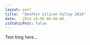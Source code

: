 ```yaml
---
layout: post
title:  "DevFest Silicon Valley 2014"
date:   2014-10-06 08:00:00
isStaticPost: false
---
```


Test blog here...